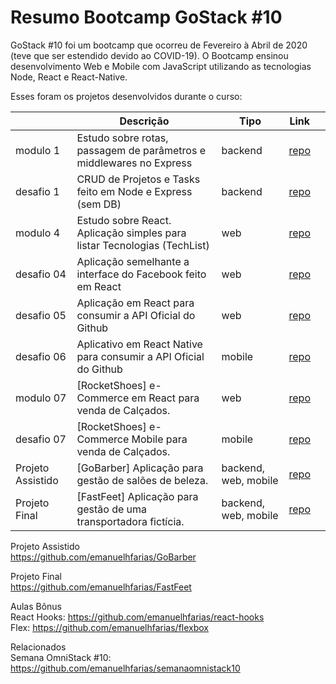 # Resumo Bootcamp GoStack #10

GoStack #10 foi um bootcamp que ocorreu de Fevereiro à Abril de 2020 (teve que ser estendido devido ao COVID-19).
O Bootcamp ensinou desenvolvimento Web e Mobile com JavaScript utilizando as tecnologias Node, React e React-Native.

Esses foram os projetos desenvolvidos durante o curso:

|                   | Descrição                                                                | Tipo               | Link |   |
|-------------------|--------------------------------------------------------------------------|--------------------|------|---|
| modulo 1          | Estudo sobre rotas, passagem de parâmetros e middlewares no Express      | backend            | [repo](https://github.com/emanuelhfarias/bootcamp-gostack-modulo-01) |   |
| desafio 1         | CRUD de Projetos e Tasks feito em Node e Express (sem DB)                | backend            | [repo](https://github.com/emanuelhfarias/bootcamp-gostack-desafio-01) |   |
| modulo 4          | Estudo sobre React. Aplicação simples para listar Tecnologias (TechList) | web                | [repo](https://github.com/emanuelhfarias/bootcamp-gostack-modulo-04) |   |
| desafio 04        | Aplicação semelhante a interface do Facebook feito em React              | web                | [repo](https://github.com/emanuelhfarias/bootcamp-gostack-desafio-04) |   |
| desafio 05        | Aplicação em React para consumir a API Oficial do Github                 | web                | [repo](https://github.com/emanuelhfarias/bootcamp-gostack-desafio-05) |   |
| desafio 06        | Aplicativo em React Native para consumir a API Oficial do Github         | mobile             | [repo](https://github.com/emanuelhfarias/bootcamp-gostack-desafio-06) |   |
| modulo 07         | [RocketShoes] e-Commerce em React para venda de Calçados.                | web                | [repo](https://github.com/emanuelhfarias/bootcamp-gostack-modulo-07) |   |
| desafio 07        | [RocketShoes] e-Commerce Mobile para venda de Calçados.                  | mobile             | [repo](https://github.com/emanuelhfarias/RocketShoes) |   |
| Projeto Assistido | [GoBarber] Aplicação para gestão de salões de beleza.                    | backend, web, mobile | [repo](https://github.com/emanuelhfarias/GoBarber) |   |
| Projeto Final     | [FastFeet] Aplicação para gestão de uma transportadora fictícia.         | backend, web, mobile | [repo](https://github.com/emanuelhfarias/FastFeet) |   |

Projeto Assistido  
https://github.com/emanuelhfarias/GoBarber  

Projeto Final  
https://github.com/emanuelhfarias/FastFeet  

Aulas Bônus  
React Hooks: https://github.com/emanuelhfarias/react-hooks  
Flex: https://github.com/emanuelhfarias/flexbox  

Relacionados  
Semana OmniStack #10: https://github.com/emanuelhfarias/semanaomnistack10  
